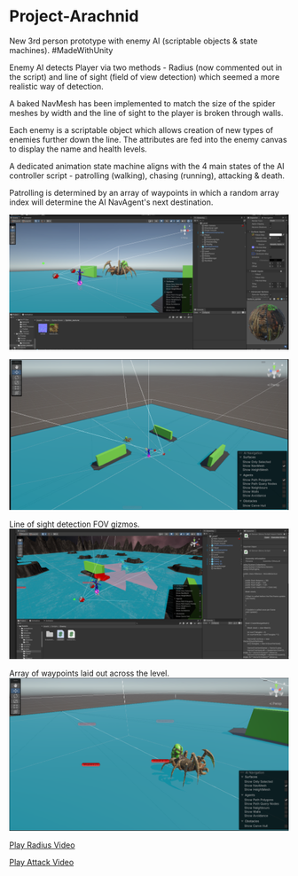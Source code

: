 # Project-Arachnid
New 3rd person prototype with enemy AI (scriptable objects &amp; state machines). #MadeWithUnity

Enemy AI detects Player via two methods - Radius (now commented out in the script) and line of sight (field of view detection) which seemed a more realistic way of detection.

A baked NavMesh has been implemented to match the size of the spider meshes by width and the line of sight to the player is broken through walls. 

Each enemy is a scriptable object which allows creation of new types of enemies further down the line. The attributes are fed into the enemy canvas to display the name and health levels.

A dedicated animation state machine aligns with the 4 main states of the AI controller script - patrolling (walking), chasing (running), attacking & death.

Patrolling is determined by an array of waypoints in which a random array index will determine the AI NavAgent's next destination.



![](Docs/scrn1.png)

![](Docs/scrn2.png)


Line of sight detection FOV gizmos.
![](Docs/scrn3.png)

Array of waypoints laid out across the level.
![](Docs/scrn4.png)


<a href="./Docs/RadiusVideo.mp4">Play Radius Video</a>

<a href="./Docs/AttackVideo.mp4">Play Attack Video</a>
